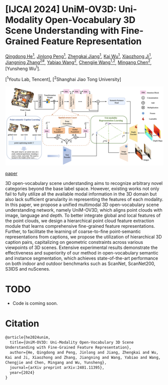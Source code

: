 # [IJCAI 2024] UniM-OV3D: Uni-Modality Open-Vocabulary 3D Scene Understanding with Fine-Grained Feature Representation

<!-- <br> -->
[Qingdong He<sup>1</sup>](https://scholar.google.com/citations?user=gUJWww0AAAAJ&hl=zh-CN), [Jinlong Peng<sup>1</sup>](https://scholar.google.com/citations?user=i5I-cIEAAAAJ&hl=zh-CN), [Zhengkai Jiang<sup>1</sup>](https://scholar.google.com/citations?user=ooBQi6EAAAAJ&hl=zh-CN), [Kai Wu<sup>1</sup>](https://scholar.google.com/citations?hl=zh-CN&user=ElfT3eoAAAAJ), [Xiaozhong Ji<sup>1</sup>](https://scholar.google.com/citations?user=iL2j_yAAAAAJ&hl=zh-CN&oi=ao), [Jiangning Zhang<sup>2#</sup>](https://zhangzjn.github.io/), [Yabiao Wang<sup>2</sup>](https://scholar.google.com/citations?hl=zh-CN&user=xiK4nFUAAAAJ), [Chengjie Wang<sup>1,2</sup>](https://scholar.google.com/citations?hl=zh-CN&user=fqte5H4AAAAJ), [Mingang Chen<sup>2</sup>](https://scholar.google.com/citations?user=FBfC58EAAAAJ&hl=zh-CN&oi=ao), [Yunsheng Wu<sup>1</sup>]. 
<!-- <br> -->

[<sup>1</sup>Youtu Lab, Tencent],
[<sup>2</sup>Shanghai Jiao Tong University]

![Image description](https://github.com/hithqd/UniM-OV3D/blob/main/docs/framework.png)

[paper](https://arxiv.org/abs/2401.11395)

3D open-vocabulary scene understanding aims to recognize arbitrary novel categories beyond the base label space. However, existing works not only fail to fully utilize all the available modal information in the 3D domain but also lack sufficient granularity in representing the features of each modality. In this paper, we propose a unified multimodal 3D open-vocabulary scene understanding network, namely UniM-OV3D, which aligns point clouds with image, language and depth. To better integrate global and local features of the point clouds, we design a hierarchical point cloud feature extraction module that learns comprehensive fine-grained feature representations. Further, to facilitate the learning of coarse-to-fine point-semantic representations from captions, we propose the utilization of hierarchical 3D caption pairs, capitalizing on geometric constraints across various viewpoints of 3D scenes. Extensive experimental results demonstrate the effectiveness and superiority of our method in open-vocabulary semantic and instance segmentation, which achieves state-of-the-art performance on both indoor and outdoor benchmarks such as ScanNet, ScanNet200, S3IDS and nuScenes.

# TODO
* Code is coming soon.

# Citation
```
@article{he2024unim,
  title={UniM-OV3D: Uni-Modality Open-Vocabulary 3D Scene Understanding with Fine-Grained Feature Representation},
  author={He, Qingdong and Peng, Jinlong and Jiang, Zhengkai and Wu, Kai and Ji, Xiaozhong and Zhang, Jiangning and Wang, Yabiao and Wang, Chengjie and Chen, Mingang and Wu, Yunsheng},
  journal={arXiv preprint arXiv:2401.11395},
  year={2024}
}
```
